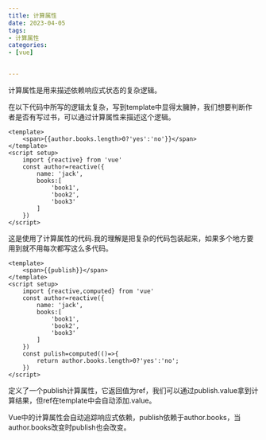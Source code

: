 ```yaml
---
title: 计算属性
date: 2023-04-05
tags:
- 计算属性
categories:
- [vue]


---
```




计算属性是用来描述依赖响应式状态的复杂逻辑。

在以下代码中所写的逻辑太复杂，写到template中显得太臃肿，我们想要判断作者是否有写过书，可以通过计算属性来描述这个逻辑。

```vue
<template>
	<span>{{author.books.length>0?'yes':'no'}}</span>
</template>
<script setup>
    import {reactive} from 'vue'
	const author=reactive({
        name: 'jack',
        books:[
            'book1',
            'book2',
            'book3'
        ]
    })
</script>
```

这是使用了计算属性的代码.我的理解是把复杂的代码包装起来，如果多个地方要用到就不用每次都写这么多代码。

```vue
<template>
	<span>{{publish}}</span>
</template>
<script setup>
    import {reactive,computed} from 'vue'
	const author=reactive({
        name: 'jack',
        books:[
            'book1',
            'book2',
            'book3'
        ]
    })
    const pulish=computed(()=>{
        return author.books.length>0?'yes':'no';
    })
</script>
```

定义了一个publish计算属性，它返回值为ref，我们可以通过publish.value拿到计算结果，但ref在template中会自动添加.value。

Vue中的计算属性会自动追踪响应式依赖，publish依赖于author.books，当author.books改变时publish也会改变。